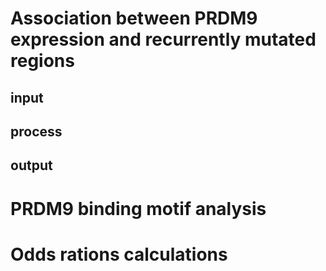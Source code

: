 # Association between PRDM9 expression and recurrently mutated regions
## input
## process
## output
# PRDM9 binding motif analysis
# Odds rations calculations

<!--stackedit_data:
eyJoaXN0b3J5IjpbLTE0NDEzNzgxMDNdfQ==
-->